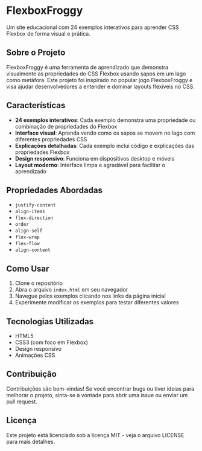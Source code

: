 # FlexboxFroggy

Um site educacional com 24 exemplos interativos para aprender CSS Flexbox de forma visual e prática.

## Sobre o Projeto

FlexboxFroggy é uma ferramenta de aprendizado que demonstra visualmente as propriedades do CSS Flexbox usando sapos em um lago como metáfora. Este projeto foi inspirado no popular jogo FlexboxFroggy e visa ajudar desenvolvedores a entender e dominar layouts flexíveis no CSS.

## Características

-   **24 exemplos interativos**: Cada exemplo demonstra uma propriedade ou combinação de propriedades do Flexbox
-   **Interface visual**: Aprenda vendo como os sapos se movem no lago com diferentes propriedades CSS
-   **Explicações detalhadas**: Cada exemplo inclui código e explicações das propriedades Flexbox
-   **Design responsivo**: Funciona em dispositivos desktop e móveis
-   **Layout moderno**: Interface limpa e agradável para facilitar o aprendizado

## Propriedades Abordadas

-   `justify-content`
-   `align-items`
-   `flex-direction`
-   `order`
-   `align-self`
-   `flex-wrap`
-   `flex-flow`
-   `align-content`

## Como Usar

1. Clone o repositório
2. Abra o arquivo `index.html` em seu navegador
3. Navegue pelos exemplos clicando nos links da página inicial
4. Experimente modificar os exemplos para testar diferentes valores

## Tecnologias Utilizadas

-   HTML5
-   CSS3 (com foco em Flexbox)
-   Design responsivo
-   Animações CSS

## Contribuição

Contribuições são bem-vindas! Se você encontrar bugs ou tiver ideias para melhorar o projeto, sinta-se à vontade para abrir uma issue ou enviar um pull request.

## Licença

Este projeto está licenciado sob a licença MIT - veja o arquivo LICENSE para mais detalhes.
